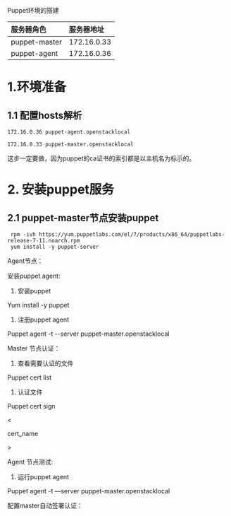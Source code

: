Puppet环境的搭建

| 服务器角色 | 服务器地址 |
| :--- | :--- |
| puppet-master | 172.16.0.33 |
| puppet-agent | 172.16.0.36 |

# 1.环境准备

## 1.1 配置hosts解析
```
172.16.0.36 puppet-agent.openstacklocal

172.16.0.33 puppet-master.openstacklocal
```


这步一定要做，因为puppet的ca证书的索引都是以主机名为标示的。


# 2. 安装puppet服务

## 2.1 puppet-master节点安装puppet

```
 rpm -ivh https://yum.puppetlabs.com/el/7/products/x86_64/puppetlabs-release-7-11.noarch.rpm
 yum install -y puppet-server
```

Agent节点：

安装puppet agent:

1. 安装puppet

Yum install -y puppet

1. 注册puppet agent

Puppet agent -t --server puppet-master.openstacklocal

Master 节点认证：

1. 查看需要认证的文件

Puppet cert list

1. 认证文件

Puppet cert sign

&lt;

cert\_name

&gt;

Agent 节点测试:

1. 运行puppet agent

Puppet agent -t —server puppet-master.openstacklocal

配置master自动签署认证：

